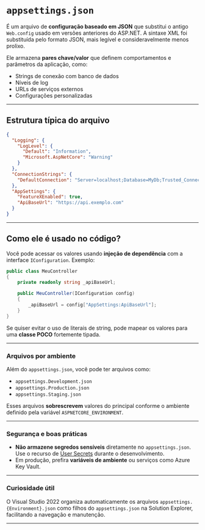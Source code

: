 # `appsettings.json`

É um arquivo de **configuração baseado em JSON** que substitui o antigo `Web.config` usado em versões anteriores do ASP.NET. A sintaxe XML foi substituída pelo formato JSON, mais legível e consideravelmente menos prolixo.

Ele armazena **pares chave/valor** que definem comportamentos e parâmetros da aplicação, como:

- Strings de conexão com banco de dados
- Níveis de log
- URLs de serviços externos
- Configurações personalizadas

---

## Estrutura típica do arquivo

```json
{
  "Logging": {
    "LogLevel": {
      "Default": "Information",
      "Microsoft.AspNetCore": "Warning"
    }
  },
  "ConnectionStrings": {
    "DefaultConnection": "Server=localhost;Database=MyDb;Trusted_Connection=True;"
  },
  "AppSettings": {
    "FeatureXEnabled": true,
    "ApiBaseUrl": "https://api.exemplo.com"
  }
}
```

---

## Como ele é usado no código?

Você pode acessar os valores usando **injeção de dependência** com a interface `IConfiguration`. Exemplo:

```csharp
public class MeuController
{
    private readonly string _apiBaseUrl;

    public MeuController(IConfiguration config)
    {
        _apiBaseUrl = config["AppSettings:ApiBaseUrl"];
    }
}
```

Se quiser evitar o uso de literais de string, pode mapear os valores para uma **classe POCO** fortemente tipada.

---

### Arquivos por ambiente

Além do `appsettings.json`, você pode ter arquivos como:

- `appsettings.Development.json`
- `appsettings.Production.json`
- `appsettings.Staging.json`

Esses arquivos **sobrescrevem** valores do principal conforme o ambiente definido pela variável `ASPNETCORE_ENVIRONMENT`.

---

### Segurança e boas práticas

- **Não armazene segredos sensíveis** diretamente no `appsettings.json`. Use o recurso de [User Secrets](https://learn.microsoft.com/en-us/aspnet/core/security/app-secrets) durante o desenvolvimento.
- Em produção, prefira **variáveis de ambiente** ou serviços como Azure Key Vault.

---

### Curiosidade útil

O Visual Studio 2022 organiza automaticamente os arquivos `appsettings.{Environment}.json` como filhos do `appsettings.json` na Solution Explorer, facilitando a navegação e manutenção.

---

